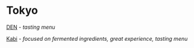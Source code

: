 # Tokyo

[DEN](https://www.jimbochoden.com/en/) - *tasting menu*

[Kabi](https://kabi.tokyo/) - *focused on fermented ingredients, great experience, tasting menu*
